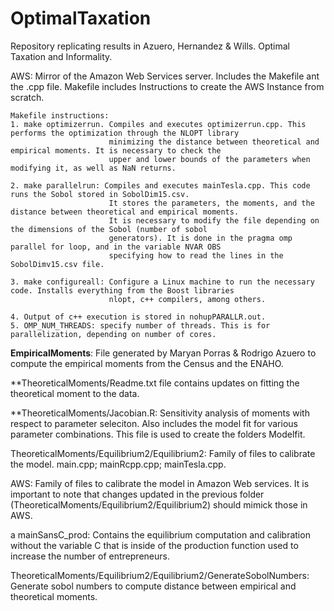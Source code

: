 # OptimalTaxation 


Repository replicating results in Azuero, Hernandez & Wills. Optimal Taxation and Informality. 


AWS: Mirror of the Amazon Web Services server. Includes the Makefile ant the .cpp file. Makefile includes
     Instructions to create the AWS Instance from scratch. 

    Makefile instructions:
    1. make optimizerrun. Compiles and executes optimizerrun.cpp. This performs the optimization through the NLOPT library 
                          minimizing the distance between theoretical and empirical moments. It is necessary to check the 
                          upper and lower bounds of the parameters when modifying it, as well as NaN returns. 
                          
    2. make parallelrun: Compiles and executes mainTesla.cpp. This code runs the Sobol stored in SobolDim15.csv. 
                          It stores the parameters, the moments, and the distance between theoretical and empirical moments.
                          It is necessary to modify the file depending on the dimensions of the Sobol (number of sobol 
                          generators). It is done in the pragma omp parallel for loop, and in the variable NVAR OBS 
                          specifying how to read the lines in the SobolDimv15.csv file. 
                          
    3. make configureall: Configure a Linux machine to run the necessary code. Installs everything from the Boost libraries
                          nlopt, c++ compilers, among others. 
                          
    4. Output of c++ execution is stored in nohupPARALLR.out. 
    5. OMP_NUM_THREADS: specify number of threads. This is for parallelization, depending on number of cores. 

**EmpiricalMoments**: File generated by Maryan Porras & Rodrigo Azuero to compute the empirical moments from the Census and the ENAHO. 

**TheoreticalMoments/Readme.txt file contains updates on fitting the theoretical moment to the data. 

**TheoreticalMoments/Jacobian.R: Sensitivity analysis of moments with respect to parameter seleciton. Also includes the model fit for various parameter combinations. This file is used to create the folders Modelfit.

TheoreticalMoments/Equilibrium2/Equilibrium2: Family of files to calibrate the model. main.cpp; mainRcpp.cpp; mainTesla.cpp. 

AWS: Family of files to calibrate the model in Amazon Web services. It is important to note that changes updated in the previous folder (TheoreticalMoments/Equilibrium2/Equilibrium2) should mimick those in AWS. 
    

  a  mainSansC_prod: Contains the equilibrium computation and calibration without the variable C that is inside of the production function used to increase the number of entrepreneurs. 

TheoreticalMoments/Equilibrium2/Equilibrium2/GenerateSobolNumbers: Generate sobol numbers to compute distance between empirical and theoretical moments. 
